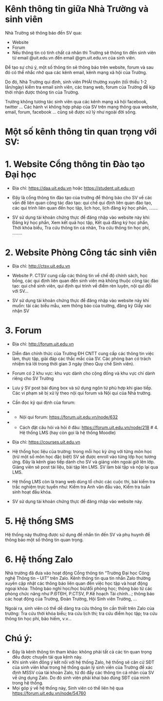 # Kênh thông tin giữa Nhà Trường và sinh viên

Nhà Trường sẽ thông báo đến SV qua:

- Website
- Forum
- Nếu thông tin có tính chất cá nhân thì Trường sẽ thông tin đến sinh viên từ email @uit.edu.vn đến email @gm.uit.edu.vn của sinh viên.

Để tạo sự chú ý, một số thông tin sẽ thông báo trên website, forum và sau đó có thể nhắc nhở qua các kênh email, kênh mạng xã hội của Trường.

Do đó, Nhà Trường qui định, sinh viên PHẢI thường xuyên (tối thiểu 1-2 lần/ngày) kiểm tra email sinh viên, các trang web, forum của Trường để kịp thời nhận được thông tin của Trường.

Trường không tương tác sinh viên qua các kênh mạng xã hội facebook, twitter … Các hành vi không hợp pháp của SV trên mạng thông qua website, email, forum, facebook … cũng sẽ được xử lý như ngoài đời sống.

# Một số kênh thông tin quan trọng với SV:

# 1. Website Cổng thông tin Đào tạo Đại học

- Địa chỉ: https://daa.uit.edu.vn hoặc https://student.uit.edu.vn

- Đây là cổng thông tin đào tạo của trường để thông báo cho SV về các vấn đề liên quan công tác đào tạo: qui chế qui định liên quan đào tạo, các qui trình liên quan đến học tập, lịch học, lịch đăng ký học phần, .......

- SV sử dụng tài khoản chứng thực để đăng nhập vào website này khi: Đăng ký học phần, Xem kết quả học tập, Kết quả đăng ký học phần, Thời khóa biểu, Tra cứu thông tin cá nhân, Tra cứu thông tin học phí, ........

# 2. Website Phòng Công tác sinh viên

- Địa chỉ: http://ctsv.uit.edu.vn

- Website P. CTSV cung cấp các thông tin về chế độ chính sách, học bổng, các qui định liên quan đến sinh viên mà không thuộc công tác đào tạo: qui chế sinh viên, qui định qui trình về điểm rèn luyện, nội qui đối với SV...

- SV sử dụng tài khoản chứng thực để đăng nhập vào website này khi muốn: tải các biểu mẫu, xem thông báo của trường, đăng ký Giấy xác nhận SV

# 3. Forum

- Địa chỉ: http://forum.uit.edu.vn

- Diễn đàn chính thức của Trường ĐH CNTT cung cấp các thông tin việc làm, thực tập, giải đáp các thắc mắc của SV. Các phòng ban có trách nhiệm trả lời trong thời gian 3 ngày (theo Quy chế Sinh viên).

- Forum có 2 khu vực: khu vực dành cho cộng đồng và khu vực chỉ dành riêng cho SV Trường

- Lưu ý SV post bài đúng box và sử dụng ngôn từ phù hợp khi giao tiếp. Các vi phạm sẽ bị xử lý theo nội qui forum và Nội qui của Nhà trường.

- Cần đọc kỹ qui định của forum:

- + Nội qui forum: https://forum.uit.edu.vn/node/632
- + Cách đặt câu hỏi và hỏi ở đâu: https://forum.uit.edu.vn/node/218 # 4. Hệ thống LMS (hay còn gọi là hệ thống Moodle)

- Địa chỉ: https://courses.uit.edu.vn
- Hệ thống học liệu của trường: trong mỗi học kỳ ứng với từng môn học (trừ một số môn học đặc biệt) SV sẽ được enroll vào từng lớp học tương ứng. Đây là kênh giao tiếp dành cho SV và giảng viên ngoài giờ lên lớp. Giảng viên sẽ post tài liệu, bài tập lên LMS. SV làm bài tập và nộp lại qua LMS.
- Hệ thống LMS còn là trang web dùng tổ chức các cuộc thi, bài kiểm tra trắc nghiệm trực tuyến như: Kiểm tra Anh văn đầu vào, Kiểm tra tuần sinh hoạt đầu khóa.
- SV sử dụng tài khoản chứng thực để đăng nhập vào website này.

# 5. Hệ thống SMS

Hệ thống này thường được sử dụng để nhắn tin đến SV và phụ huynh để thông báo một số thông tin quan trọng.

# 6. Hệ thống Zalo

Nhà trường đã đưa vào hoạt động Cổng thông tin “Trường Đại học Công nghệ Thông tin – UIT” trên Zalo. Kênh thông tin qua tin nhắn Zalo thường xuyên cập nhật các thông báo liên quan đến việc học tập và hoạt động ngoại khóa: Thông báo nghỉ học/học bù/đổi phòng học; thông báo từ các phòng chức năng như P.ĐTĐH, P.CTSV, P.Kế hoạch Tài chính...; thông báo các hoạt động của Trường, Đoàn Trường, Hội Sinh viên Trường, …

Ngoài ra, sinh viên có thể dễ dàng tra cứu thông tin cần thiết trên Zalo của trường: Tra cứu thời khóa biểu; tra cứu lịch thi; tra cứu điểm học tập; tra cứu thông tin học phí, bảo hiểm, v.v…

# Chú ý:

- Đây là kênh thông tin tham khảo: không phải tất cả các tin quan trọng đều được chuyển tải qua kênh này.
- Khi sinh viên đồng ý kết nối với hệ thống Zalo, hệ thống sẽ căn cứ SĐT của sinh viên khai trong hệ thống quản lý sinh viên của Trường để xác định MSSV của tài khoản Zalo, từ đó đẩy các thông tin cá nhân của SV về ứng dụng Zalo. Do đó sinh viên phải khai báo đúng SĐT của mình trong hệ thống.
- Mọi góp ý về hệ thống này, Sinh viên có thể liên hệ qua https://forum.uit.edu.vn/node/54760